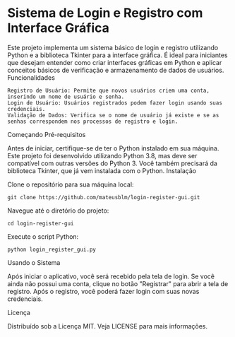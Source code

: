 # Sistema de Login e Registro com Interface Gráfica

Este projeto implementa um sistema básico de login e registro utilizando Python e a biblioteca Tkinter para a interface gráfica. É ideal para iniciantes que desejam entender como criar interfaces gráficas em Python e aplicar conceitos básicos de verificação e armazenamento de dados de usuários.
Funcionalidades

    Registro de Usuário: Permite que novos usuários criem uma conta, inserindo um nome de usuário e senha.
    Login de Usuário: Usuários registrados podem fazer login usando suas credenciais.
    Validação de Dados: Verifica se o nome de usuário já existe e se as senhas correspondem nos processos de registro e login.

Começando
Pré-requisitos

Antes de iniciar, certifique-se de ter o Python instalado em sua máquina. Este projeto foi desenvolvido utilizando Python 3.8, mas deve ser compatível com outras versões do Python 3. Você também precisará da biblioteca Tkinter, que já vem instalada com o Python.
Instalação

  Clone o repositório para sua máquina local:



    git clone https://github.com/mateusblm/login-register-gui.git

  Navegue até o diretório do projeto:

    cd login-register-gui

  Execute o script Python:
  
    python login_register_gui.py

Usando o Sistema

Após iniciar o aplicativo, você será recebido pela tela de login. Se você ainda não possui uma conta, clique no botão "Registrar" para abrir a tela de registro. Após o registro, você poderá fazer login com suas novas credenciais.

Licença

Distribuído sob a Licença MIT. Veja LICENSE para mais informações.
